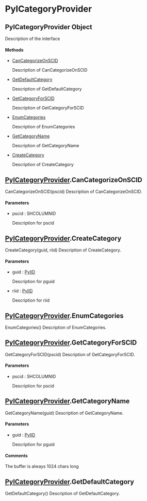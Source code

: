 # PyICategoryProvider


## PyICategoryProvider Object

Description of the interface

#### Methods

  - [CanCategorizeOnSCID](PyICategoryProvider.md#pyicategoryprovidercancategorizeonscid)

    Description of CanCategorizeOnSCID&nbsp;

  - [GetDefaultCategory](PyICategoryProvider.md#pyicategoryprovidergetdefaultcategory)

    Description of GetDefaultCategory&nbsp;

  - [GetCategoryForSCID](PyICategoryProvider.md#pyicategoryprovidergetcategoryforscid)

    Description of GetCategoryForSCID&nbsp;

  - [EnumCategories](PyICategoryProvider.md#pyicategoryproviderenumcategories)

    Description of EnumCategories&nbsp;

  - [GetCategoryName](PyICategoryProvider.md#pyicategoryprovidergetcategoryname)

    Description of GetCategoryName&nbsp;

  - [CreateCategory](PyICategoryProvider.md#pyicategoryprovidercreatecategory)

    Description of CreateCategory&nbsp;


## [PyICategoryProvider](PyICategoryProvider.md#pyicategoryprovider)\.CanCategorizeOnSCID

CanCategorizeOnSCID\(pscid\)
Description of CanCategorizeOnSCID\.

#### Parameters

  - pscid : SHCOLUMNID

    Description for pscid


## [PyICategoryProvider](PyICategoryProvider.md#pyicategoryprovider)\.CreateCategory

CreateCategory\(guid, riid\)
Description of CreateCategory\.

#### Parameters

  - guid : [PyIID](PyIID.md)

    Description for pguid

  - riid : [PyIID](PyIID.md)

    Description for riid


## [PyICategoryProvider](PyICategoryProvider.md#pyicategoryprovider)\.EnumCategories

EnumCategories\(\)
Description of EnumCategories\.


## [PyICategoryProvider](PyICategoryProvider.md#pyicategoryprovider)\.GetCategoryForSCID

GetCategoryForSCID\(pscid\)
Description of GetCategoryForSCID\.

#### Parameters

  - pscid : SHCOLUMNID

    Description for pscid


## [PyICategoryProvider](PyICategoryProvider.md#pyicategoryprovider)\.GetCategoryName

GetCategoryName\(guid\)
Description of GetCategoryName\.

#### Parameters

  - guid : [PyIID](PyIID.md)

    Description for pguid

#### Comments

The buffer is always 1024 chars long


## [PyICategoryProvider](PyICategoryProvider.md#pyicategoryprovider)\.GetDefaultCategory

GetDefaultCategory\(\)
Description of GetDefaultCategory\.